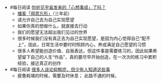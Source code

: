 - #每日阅读 [你听见宇宙发来的「心想事成」了吗？](https://juicing.today/juice/20220208)
	- [播客「得意忘形」](https://www.xiaoyuzhoufm.com/episode/5e74543a418a84a046c4e52e?s=eyJ1IjogIjVmMDdjNWM3ZTkzNDE4MTgwZjFlNjEzYyJ9)（三年前）
	- 请允许自己去为自己实现愿望
	- 如果你真的想做什么，就直接去行动
	- 我们的愿望无法超出我们见过的世界
	- 很多时候我们没有真正去为自己实现愿望，是因为内心觉得自己“配不上”，因此，日常生活中要时时照顾内心，养成满足自己愿望的习惯
	- 很多人希望能创造价值、自我表达，但这件事是需要练习的，因此如果希望留下自己的人生“作品”，真的要尽早开始创造，在一次次的练习中累积经验，接近真正的创作
- #每日阅读 [很多人谈论抑郁症，但少有人知道这些事](https://mp.weixin.qq.com/s/1ddVqI_laLqR9E7MuJOafA)
	- 疲惫耗竭的时候，需要及时休息；
	  此路不通的时候，